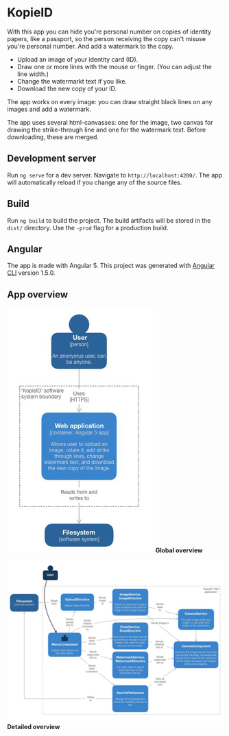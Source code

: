 # KopieID

With this app you can hide you're personal number on copies of identity papers, like a passport, so the person receiving the copy can't misuse you're personal number. And add a watermark to the copy.

- Upload an image of your identity card (ID).
- Draw one or more lines with the mouse or finger. (You can adjust the line width.)
- Change the watermarkt text if you like.
- Download the new copy of your ID.

The app works on every image: you can draw straight black lines on any images and add a watermark. 

The app uses several html-canvasses: one for the image, two canvas for drawing the strike-through line and one for the watermark text. Before downloading, these are merged.

## Development server

Run `ng serve` for a dev server. Navigate to `http://localhost:4200/`. The app will automatically reload if you change any of the source files.

## Build

Run `ng build` to build the project. The build artifacts will be stored in the `dist/` directory. Use the `-prod` flag for a production build.

## Angular
The app is made with Angular 5. This project was generated with [Angular CLI](https://github.com/angular/angular-cli) version 1.5.0.


## App overview

![Global app diagram](documentation/kopieID-container-diagram.jpeg "Global overview")
**Global overview**

![Detailed app diagram](documentation/kopieID-component-diagram.jpeg "Detailed overview")
**Detailed overview**